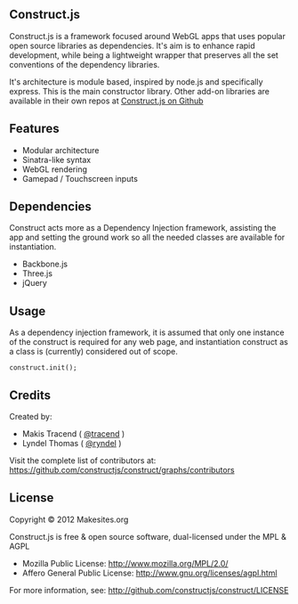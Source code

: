 ## Construct.js

Construct.js is a framework  focused around WebGL apps that uses popular open source libraries as dependencies. It's aim is to enhance rapid development, while being a lightweight wrapper that preserves all the set conventions of the dependency libraries. 

It's architecture is module based, inspired by node.js and specifically express. This is the main constructor library. Other add-on libraries are available in their own repos at [Construct.js on Github](http://github.com/constructjs)


## Features 

* Modular architecture
* Sinatra-like syntax
* WebGL rendering
* Gamepad / Touchscreen inputs


## Dependencies 

Construct acts more as a Dependency Injection framework, assisting the app and setting the ground work so all the needed classes are available for instantiation. 

* Backbone.js 
* Three.js 
* jQuery

## Usage 

As a dependency injection framework, it is assumed that only one instance of the construct is required for any web page, and instantiation construct as a class is (currently) considered out of scope. 
```
construct.init();

```
 



## Credits

Created by: 
* Makis Tracend ( [@tracend]() )
* Lyndel Thomas ( [@ryndel]() )

Visit the complete list of contributors at:
https://github.com/constructjs/construct/graphs/contributors


## License 

Copyright © 2012 Makesites.org

Construct.js is free & open source software, dual-licensed under the MPL & AGPL

* Mozilla Public License: http://www.mozilla.org/MPL/2.0/
* Affero General Public License: http://www.gnu.org/licenses/agpl.html

For more information, see: http://github.com/constructjs/construct/LICENSE

